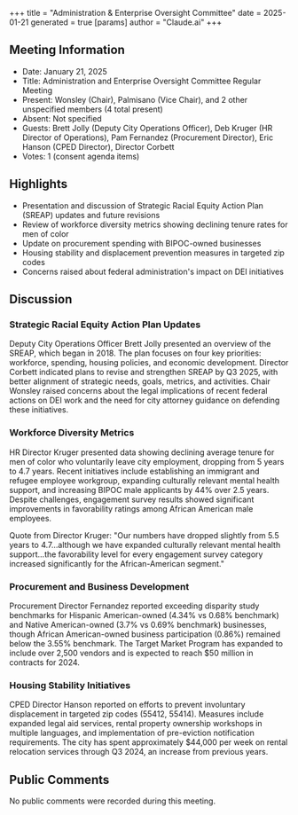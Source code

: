 +++
title = "Administration & Enterprise Oversight Committee"
date = 2025-01-21
 generated = true
[params]
  author = "Claude.ai"
+++

## Meeting Information
- Date: January 21, 2025
- Title: Administration and Enterprise Oversight Committee Regular Meeting
- Present: Wonsley (Chair), Palmisano (Vice Chair), and 2 other unspecified members (4 total present)
- Absent: Not specified
- Guests: Brett Jolly (Deputy City Operations Officer), Deb Kruger (HR Director of Operations), Pam Fernandez (Procurement Director), Eric Hanson (CPED Director), Director Corbett
- Votes: 1 (consent agenda items)

## Highlights
* Presentation and discussion of Strategic Racial Equity Action Plan (SREAP) updates and future revisions
* Review of workforce diversity metrics showing declining tenure rates for men of color
* Update on procurement spending with BIPOC-owned businesses
* Housing stability and displacement prevention measures in targeted zip codes
* Concerns raised about federal administration's impact on DEI initiatives

## Discussion

### Strategic Racial Equity Action Plan Updates
Deputy City Operations Officer Brett Jolly presented an overview of the SREAP, which began in 2018. The plan focuses on four key priorities: workforce, spending, housing policies, and economic development. Director Corbett indicated plans to revise and strengthen SREAP by Q3 2025, with better alignment of strategic needs, goals, metrics, and activities. Chair Wonsley raised concerns about the legal implications of recent federal actions on DEI work and the need for city attorney guidance on defending these initiatives.

### Workforce Diversity Metrics
HR Director Kruger presented data showing declining average tenure for men of color who voluntarily leave city employment, dropping from 5 years to 4.7 years. Recent initiatives include establishing an immigrant and refugee employee workgroup, expanding culturally relevant mental health support, and increasing BIPOC male applicants by 44% over 2.5 years. Despite challenges, engagement survey results showed significant improvements in favorability ratings among African American male employees.

Quote from Director Kruger: "Our numbers have dropped slightly from 5.5 years to 4.7...although we have expanded culturally relevant mental health support...the favorability level for every engagement survey category increased significantly for the African-American segment."

### Procurement and Business Development
Procurement Director Fernandez reported exceeding disparity study benchmarks for Hispanic American-owned (4.34% vs 0.68% benchmark) and Native American-owned (3.7% vs 0.69% benchmark) businesses, though African American-owned business participation (0.86%) remained below the 3.55% benchmark. The Target Market Program has expanded to include over 2,500 vendors and is expected to reach $50 million in contracts for 2024.

### Housing Stability Initiatives
CPED Director Hanson reported on efforts to prevent involuntary displacement in targeted zip codes (55412, 55414). Measures include expanded legal aid services, rental property ownership workshops in multiple languages, and implementation of pre-eviction notification requirements. The city has spent approximately $44,000 per week on rental relocation services through Q3 2024, an increase from previous years.

## Public Comments 
No public comments were recorded during this meeting.
